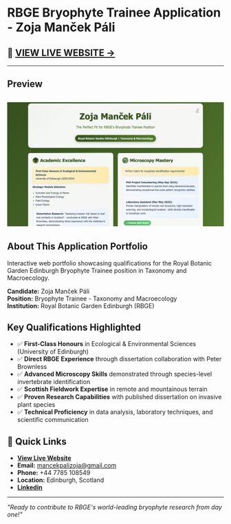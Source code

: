 # RBGE Bryophyte Trainee Application - Zoja Manček Páli

## 🌿 [**VIEW LIVE WEBSITE →**](https://zmancekpali.github.io/RBGE-Application)

---

## Preview
![Website Preview](preview-screenshot.png)
---

## About This Application Portfolio

Interactive web portfolio showcasing qualifications for the Royal Botanic Garden Edinburgh Bryophyte Trainee position in Taxonomy and Macroecology.

**Candidate:** Zoja Manček Páli  
**Position:** Bryophyte Trainee - Taxonomy and Macroecology  
**Institution:** Royal Botanic Garden Edinburgh (RBGE)

## Key Qualifications Highlighted

- ✅ **First-Class Honours** in Ecological & Environmental Sciences (University of Edinburgh)
- ✅ **Direct RBGE Experience** through dissertation collaboration with Peter Brownless  
- ✅ **Advanced Microscopy Skills** demonstrated through species-level invertebrate identification
- ✅ **Scottish Fieldwork Expertise** in remote and mountainous terrain
- ✅ **Proven Research Capabilities** with published dissertation on invasive plant species
- ✅ **Technical Proficiency** in data analysis, laboratory techniques, and scientific communication

## 🔗 Quick Links

- **[View Live Website](https://zmancekpali.github.io/RBGE-Application)**
- **Email:** mancekpalizoja@gmail.com
- **Phone:** +44 7785 108549
- **Location:** Edinburgh, Scotland
- **[Linkedin](https://www.linkedin.com/in/zoja-manček-páli-7ab0581b4/)** 

---

*"Ready to contribute to RBGE's world-leading bryophyte research from day one!"*
